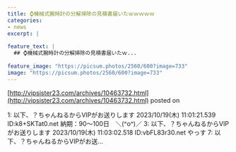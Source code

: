 ```yaml
---
title: ⌚機械式腕時計の分解掃除の見積書届いたｗｗｗｗｗ
categories:
- news
excerpt: |
  
feature_text: |
  ## ⌚機械式腕時計の分解掃除の見積書届いたｗ...
  
feature_image: "https://picsum.photos/2560/600?image=733"
image: "https://picsum.photos/2560/600?image=733"
---
```


[http://vipsister23.com/archives/10463732.html](http://vipsister23.com/archives/10463732.html)
posted on 

<!--more-->

1: 以下、？ちゃんねるからVIPがお送りします 2023/10/19(木) 11:01:21.539 ID:k8+SKTat0.net 納期：90～100日　＼(^o^)／ 3: 以下、？ちゃんねるからVIPがお送りします 2023/10/19(木) 11:03:02.518 ID:vbFL83r30.net やっす 7: 以下、？ちゃんねるからVIPがお送...
